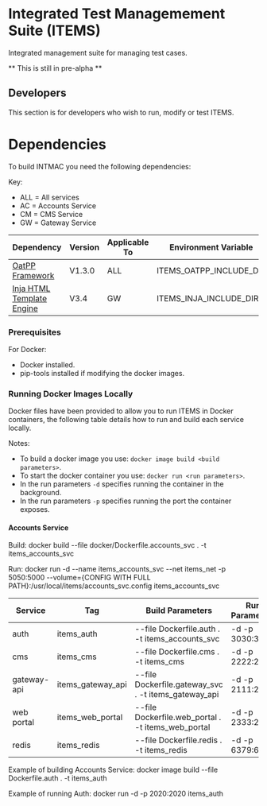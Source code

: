 # Integrated Test Managemement Suite (ITEMS)

Integrated management suite for managing test cases.

** This is still in pre-alpha **

## Developers

This section is for developers who wish to run, modify or test ITEMS.

# Dependencies

To build INTMAC you need the following dependencies:

Key:
* ALL = All services
* AC = Accounts Service
* CM = CMS Service
* GW = Gateway Service

Dependency | Version | Applicable To | Environment Variable
------------ | ------------- | ------------- | -------------
[OatPP Framework](https://oatpp.io/) | V1.3.0 | ALL | ITEMS_OATPP_INCLUDE_DIR
[Inja HTML Template Engine](https://github.com/pantor/inja) | V3.4 | GW | ITEMS_INJA_INCLUDE_DIR

### Prerequisites

For Docker:
* Docker installed.
* pip-tools installed if modifying the docker images.

### Running Docker Images Locally

Docker files have been provided to allow you to run ITEMS in Docker containers, the
following table details how to run and build each service locally.

Notes:
* To build a docker image you use: `docker image build <build parameters>`.
* To start the docker container you use: `docker run <run parameters>`.
* In the run parameters `-d` specifies running the container in the background.
* In the run parameters `-p` specifies running the port the container exposes.

#### Accounts Service

Build:
docker build --file docker/Dockerfile.accounts_svc . -t items_accounts_svc

Run:
docker run -d --name items_accounts_svc --net items_net -p 5050:5000 --volume={CONFIG WITH FULL PATH}:/usr/local/items/accounts_svc.config items_accounts_svc  

Service | Tag | Build Parameters | Run Parameters
------------ | ------------- | ------------- | -------------
auth | items_auth | --file Dockerfile.auth . -t items_accounts_svc | -d -p 3030:3030 <Tag>
cms | items_cms | --file Dockerfile.cms . -t items_cms | -d -p 2222:2222 <Tag>
gateway-api | items_gateway_api | --file Dockerfile.gateway_svc . -t items_gateway_api | -d -p 2111:2111 <Tag>
web portal | items_web_portal | --file Dockerfile.web_portal . -t items_web_portal | -d -p 2333:2333 <Tag>
redis | items_redis | --file Dockerfile.redis . -t items_redis | -d -p 6379:6379 <Tag>

Example of building Accounts Service: docker image build --file Dockerfile.auth . -t items_auth

Example of running Auth: docker run -d -p 2020:2020 items_auth
